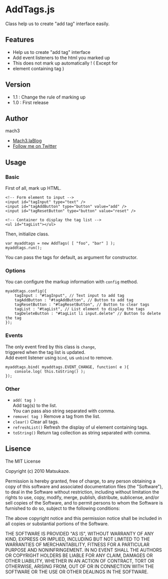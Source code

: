 # AddTags.js

Class help us to create "add tag" interface easily.

## Features

- Help us to create "add tag" interface
- Add event listeners to the html you marked up
- This does not mark up automatically !
  ( Except for <li> element containing tag )

## Version

- 1.1 : Change the rule of marking up
- 1.0 : First release

## Author

mach3

- [Mach3.laBlog](http://blog.mach3.jp)
- [Follow me on Twitter](http://twitter.com/mach3ss)

## Usage

### Basic

First of all, mark up HTML.
	
	<!-- Form element to input -->
	<input id="tagInput" type="text" />
	<input id="tagAddButton" type="button" value="add" />
	<input id="tagResetButton" type="button" value="reset" />
	
	<!-- Container to display the tag list -->
	<ul id="tagList"></ul>

Then, initialize class.

	var myaddtags = new AddTags( [ "foo", "bar" ] );
	myaddtags.run();

You can pass the tags for default, as argument for constructor.

### Options

You can configure the markup information with `config` method.

	myaddtags.config({
		tagInput : "#tagInput", // Text input to add tag
		tagAddButton : "#tagAddButton", // Button to add tag
		tagResetButton : "#tagResetButton", // Button to clear tags
		tagList : "#tagList", // List element to display the tags
		tagDeleteButton : "#tagList li input.delete" // Button to delete the tag
	});

### Events

The only event fired by this class is `change`,  
triggered when the tag list is updated.  
Add event listener using `bind`, us `unbind` to remove.

	myaddtags.bind( myaddtags.EVENT_CHANGE, function( e ){
		console.log( this.toString() );
	});

### Other

- `add( tag )`  
	Add tag(s) to the list.  
	You can pass also string separated with comma.
- `remove( tag )`
	Remove a tag from the list.
- `clear()`
	Clear all tags.
- `refreshList()`
	Refresh the display of ul element containing tags.
- `toString()`
	Return tag collection as string separated with comma.

## Lisence

The MIT License

Copyright (c) 2010 Matsukaze.

Permission is hereby granted, free of charge, to any person obtaining a copy
of this software and associated documentation files (the "Software"), to deal
in the Software without restriction, including without limitation the rights
to use, copy, modify, merge, publish, distribute, sublicense, and/or sell
copies of the Software, and to permit persons to whom the Software is
furnished to do so, subject to the following conditions:

The above copyright notice and this permission notice shall be included in
all copies or substantial portions of the Software.

THE SOFTWARE IS PROVIDED "AS IS", WITHOUT WARRANTY OF ANY KIND, EXPRESS OR
IMPLIED, INCLUDING BUT NOT LIMITED TO THE WARRANTIES OF MERCHANTABILITY,
FITNESS FOR A PARTICULAR PURPOSE AND NONINFRINGEMENT. IN NO EVENT SHALL THE
AUTHORS OR COPYRIGHT HOLDERS BE LIABLE FOR ANY CLAIM, DAMAGES OR OTHER
LIABILITY, WHETHER IN AN ACTION OF CONTRACT, TORT OR OTHERWISE, ARISING FROM,
OUT OF OR IN CONNECTION WITH THE SOFTWARE OR THE USE OR OTHER DEALINGS IN
THE SOFTWARE.

